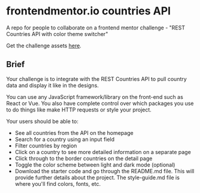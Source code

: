 # frontendmentor.io countries API

A repo for people to collaborate on a frontend mentor challenge - "REST Countries API with color theme switcher"

Get the challenge assets [here](https://www.frontendmentor.io/challenges/rest-countries-api-with-color-theme-switcher-5cacc469fec04111f7b848ca).



## Brief
Your challenge is to integrate with the REST Countries API to pull country data and display it like in the designs.

You can use any JavaScript framework/library on the front-end such as React or Vue. You also have complete control over which packages you use to do things like make HTTP requests or style your project.

Your users should be able to:

* See all countries from the API on the homepage
* Search for a country using an input field
* Filter countries by region
* Click on a country to see more detailed information on a separate page
* Click through to the border countries on the detail page
* Toggle the color scheme between light and dark mode (optional)
* Download the starter code and go through the README.md file. This will provide further details about the project. The style-guide.md file is where you'll find colors, fonts, etc.


